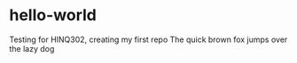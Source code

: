 # hello-world
Testing for HINQ302, creating my first repo
The quick brown fox jumps over the lazy dog
